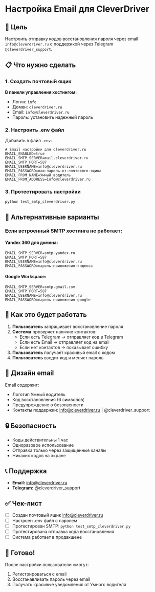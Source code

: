 # Настройка Email для CleverDriver

## 🎯 Цель

Настроить отправку кодов восстановления пароля через email `info@cleverdriver.ru` с поддержкой через Telegram `@cleverdriver_support`.

## 📋 Что нужно сделать

### 1. Создать почтовый ящик

**В панели управления хостингом:**
- Логин: `info`
- Домен: `cleverdriver.ru`
- Email: `info@cleverdriver.ru`
- Пароль: установить надежный пароль

### 2. Настроить .env файл

Добавить в файл `.env`:

```env
# Email настройки для cleverdriver.ru
EMAIL_ENABLED=true
EMAIL_SMTP_SERVER=mail.cleverdriver.ru
EMAIL_SMTP_PORT=587
EMAIL_USERNAME=info@cleverdriver.ru
EMAIL_PASSWORD=ваш-пароль-от-почтового-ящика
EMAIL_FROM_NAME=Умный водитель
EMAIL_FROM_ADDRESS=info@cleverdriver.ru
```

### 3. Протестировать настройки

```bash
python test_smtp_cleverdriver.py
```

## 🔧 Альтернативные варианты

### Если встроенный SMTP хостинга не работает:

#### Yandex 360 для домена:
```env
EMAIL_SMTP_SERVER=smtp.yandex.ru
EMAIL_SMTP_PORT=587
EMAIL_USERNAME=info@cleverdriver.ru
EMAIL_PASSWORD=пароль-приложения-яндекса
```

#### Google Workspace:
```env
EMAIL_SMTP_SERVER=smtp.gmail.com
EMAIL_SMTP_PORT=587
EMAIL_USERNAME=info@cleverdriver.ru
EMAIL_PASSWORD=пароль-приложения-google
```

## 📧 Как это будет работать

1. **Пользователь** запрашивает восстановление пароля
2. **Система** проверяет наличие контактов:
   - Если есть Telegram → отправляет код в Telegram
   - Если есть Email → отправляет код на email
   - Если нет контактов → показывает ошибку
3. **Пользователь** получает красивый email с кодом
4. **Пользователь** вводит код и меняет пароль

## 🎨 Дизайн email

Email содержит:
- Логотип Умный водитель
- Код восстановления (6 символов)
- Предупреждение о безопасности
- Контакты поддержки: info@cleverdriver.ru | @cleverdriver_support

## 🔒 Безопасность

- Коды действительны 1 час
- Одноразовое использование
- Отправка только через защищенные каналы
- Никаких кодов на экране

## 📞 Поддержка

- **Email:** info@cleverdriver.ru
- **Telegram:** @cleverdriver_support

## ✅ Чек-лист

- [ ] Создан почтовый ящик info@cleverdriver.ru
- [ ] Настроен .env файл с паролем
- [ ] Протестирован SMTP: `python test_smtp_cleverdriver.py`
- [ ] Протестирована отправка кода восстановления
- [ ] Система работает в продакшене

## 🚀 Готово!

После настройки пользователи смогут:
1. Регистрироваться с email
2. Восстанавливать пароль через email
3. Получать красивые уведомления от Умного водителя 